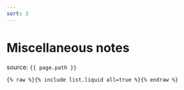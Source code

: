```yaml
---
sort: 3
---
```


# Miscellaneous notes

source: `{{ page.path }}`

```
{% raw %}{% include list.liquid all=true %}{% endraw %}
```
